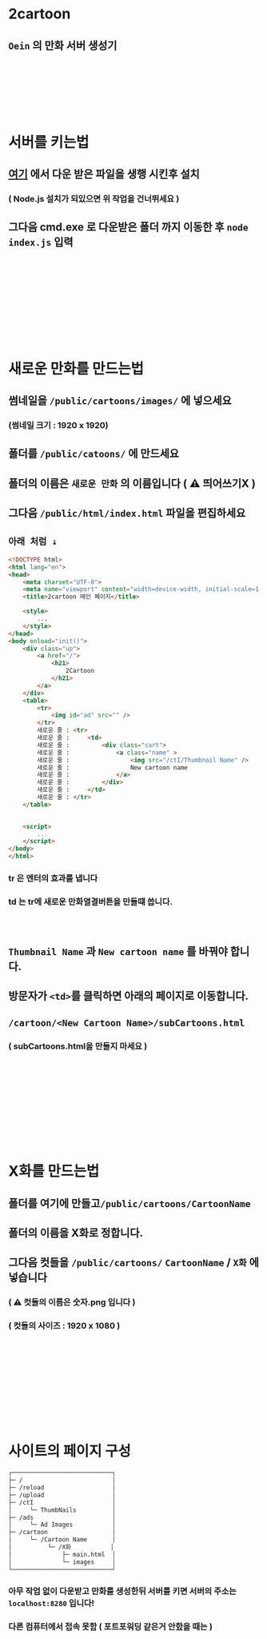 # 2cartoon
## `Oein` 의 만화 서버 생성기
## ㅤ
## ㅤ
# 서버를 키는법
## [여기](https://nodejs.org/dist/v14.15.1/node-v14.15.1-x64.msi) 에서 다운 받은 파일을 생행 시킨후 설치 
### ( Node.js 설치가 되있으면 위 작업을 건너뛰세요 )
## 그다음 cmd.exe 로 다운받은 폴더 까지 이동한 후 ```node index.js``` 입력
## ㅤ
## ㅤ
## ㅤ
# 새로운 만화를 만드는법
## 썸네일을 `/public/cartoons/images/` 에 넣으세요
### (썸네일 크기 : 1920 x 1920)
## 폴더를 `/public/catoons/` 에 만드세요
## 폴더의 이름은 ``새로운 만화`` 의 이름입니다 ( ⚠ 띄어쓰기X )
## 그다음 `/public/html/index.html` 파일을 편집하세요
## `아래 처럼 ↓`
```html
<!DOCTYPE html>
<html lang="en">
<head>
    <meta charset="UTF-8">
    <meta name="viewport" content="width=device-width, initial-scale=1.0">
    <title>2cartoon 매인 페이지</title>

    <style>
        ...
    </style>
</head>
<body onload="init()">
    <div class="up">
        <a href="/">
            <h21>
                2Cartoon
            </h21>
        </a>
    </div>
    <table>
        <tr>
            <img id="ad" src="" />
        </tr>
        새로운 줄 : <tr>
        새로운 줄 :     <td>
        새로운 줄 :         <div class="cart">
        새로운 줄 :             <a class="name" >
        새로운 줄 :                 <img src="/ctI/Thumbnail Name" />
        새로운 줄 :                 New cartoon name
        새로운 줄 :             </a>
        새로운 줄 :         </div>
        새로운 줄 :     </td>
        새로운 줄 : </tr>
    </table>
    

    <script>
        ...
    </script>
</body>
</html>
```
### tr 은 엔터의 효과를 냅니다
### td 는 tr에 새로운 만화열결버튼을 만들떄 씁니다.
###### ㅤ
## `Thumbnail Name` 과 `New cartoon name` 를 바꿔야 합니다.
## 방문자가 `<td>`를 클릭하면 아래의 페이지로 이동합니다.
## `/cartoon/<New Cartoon Name>/subCartoons.html`
### ( subCartoons.html을 만들지 마세요 )

## ㅤ
## ㅤ
## ㅤ
# X화를 만드는법
## 폴더를 여기에 만들고`/public/cartoons/CartoonName`
## 폴더의 이름을 X화로 정합니다.
## 그다음 컷들을 `/public/cartoons/` ```CartoonName``` / ```X화``` 에 넣습니다
### ( ⚠ 컷들의 이름은 숫자.png 입니다 )
### ( 컷들의 사이즈 : 1920 x 1080 )
## ㅤ
## ㅤ
## ㅤ
# 사이트의 페이지 구성
```html
┌────────────────────────────┐
├─ /                         │
├─ /reload                   │
├─ /upload                   │
├─ /ctI                      │
│     └─ ThumbNails          │
├─ /ads                      │
│     └─ Ad Images           │
├─ /cartoon                  │
│     └─ /Cartoon Name       │
│          └─ /X화           │
│              ├─ main.html  │
│              └─ images     │
└────────────────────────────┘
```
### 아무 작업 없이 다운받고 만화를 생성한뒤 서버를 키면 서버의 주소는 `localhost:8280` 입니다!
### 다른 컴퓨터에서 접속 못함 ( 포트포워딩 같은거 안핬을 때는 )